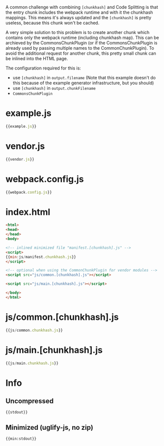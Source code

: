 A common challenge with combining `[chunkhash]` and Code Splitting is that the entry chunk includes the webpack runtime and with it the chunkhash mappings. This means it's always updated and the `[chunkhash]` is pretty useless, because this chunk won't be cached.

A very simple solution to this problem is to create another chunk which contains only the webpack runtime (including chunkhash map). This can be archieved by the CommonsChunkPlugin (or if the CommonsChunkPlugin is already used by passing multiple names to the CommonChunkPlugin). To avoid the additional request for another chunk, this pretty small chunk can be inlined into the HTML page.

The configuration required for this is:

* use `[chunkhash]` in `output.filename` (Note that this example doesn't do this because of the example generator infrastructure, but you should)
* use `[chunkhash]` in `output.chunkFilename`
* `CommonsChunkPlugin`

# example.js

``` javascript
{{example.js}}
```

# vendor.js

``` javascript
{{vendor.js}}
```

# webpack.config.js

``` javascript
{{webpack.config.js}}
```

# index.html

``` html
<html>
<head>
</head>
<body>

<!-- inlined minimized file "manifest.[chunkhash].js" -->
<script>
{{min:js/manifest.chunkhash.js}}
</script>

<!-- optional when using the CommonChunkPlugin for vendor modules -->
<script src="js/common.[chunkhash].js"></script>

<script src="js/main.[chunkhash].js"></script>

</body>
</html>
```

# js/common.[chunkhash].js

``` javascript
{{js/common.chunkhash.js}}
```

# js/main.[chunkhash].js

``` javascript
{{js/main.chunkhash.js}}
```

# Info

## Uncompressed

```
{{stdout}}
```

## Minimized (uglify-js, no zip)

```
{{min:stdout}}
```